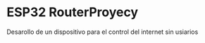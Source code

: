 # ESP32 RouterProyecy

  Desarollo de un dispositivo para el control del internet sin usiarios    


